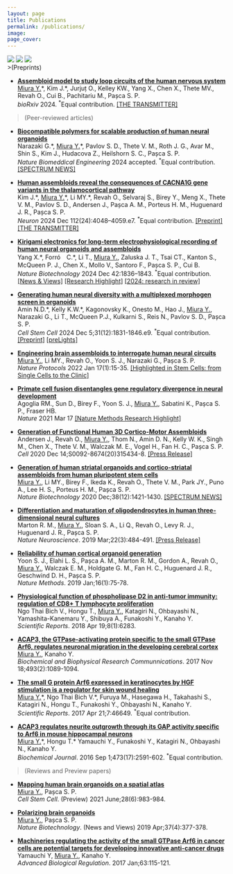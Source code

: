 ```yaml
---
layout: page
title: Publications
permalink: /publications/
image:
page_cover:
---
```

<div class="page__gallery__wrapper">
  <div class="page__gallery__images">
    <img src="/images/Andersen_Cell_2020.tif.jpg" loading="lazy">
    <img src="/images/Miura_Nat_Protocols_2022.jpg" loading="lazy">
    <img src="/images/Yang_Nat_Biotech_2024.jpg" loading="lazy">
  </div>
</div>
>(Preprints)

* [**Assembloid model to study loop circuits of the human nervous system**](https://www.biorxiv.org/content/10.1101/2024.10.13.617729v1)<br>
<ins>Miura Y.</ins>\*, Kim J.\*, Jurjuț O., Kelley KW., Yang X., Chen X., Thete MV., Revah O., Cui B., Pachitariu M., Pașca S. P.<br>
*bioRxiv* 2024. <sup>\*</sup>Equal contribution. [[THE TRANSMITTER]](https://www.thetransmitter.org/spectrum/assembloids-illuminate-circuit-level-changes-linked-to-autism-neurodevelopment/)

>(Peer-reviewed articles)

* [**Biocompatible polymers for scalable production of human neural organoids**](https://www.biorxiv.org/content/10.1101/2022.03.18.484949v2.abstract)<br>
Narazaki G.\*, <ins>Miura Y.</ins>\*, Pavlov S. D., Thete V. M., Roth J. G., Avar M., Shin S., Kim J., Hudacova Z., Heilshorn S. C., Pașca S. P.<br>
*Nature Biomeddical Engineering* 2024 accepted. <sup>\*</sup>Equal contribution. [[SPECTRUM NEWS]](https://www.thetransmitter.org/spectrum/community-newsletter-organoid-drug-screens-intervention-overreach-self-advocates-concerns/?fspec=1) 

* [**Human assembloids reveal the consequences of CACNA1G gene variants in the thalamocortical pathway**](https://www.cell.com/neuron/abstract/S0896-6273(24)00692-5)<br>
Kim J.\*, <ins>Miura Y.</ins>\*, Li MY.\*, Revah O., Selvaraj S., Birey Y., Meng X., Thete V. M., Pavlov S. D., Andersen J., Pașca A. M., Porteus H. M., Huguenard J. R., Pașca S. P.<br>
*Neuron* 2024 Dec 112(24):4048–4059.e7. <sup>\*</sup>Equal contribution. [[Preprint]](https://www.biorxiv.org/content/10.1101/2023.03.15.530726v2) [[THE TRANSMITTER]](https://www.thetransmitter.org/spectrum/assembloids-illuminate-circuit-level-changes-linked-to-autism-neurodevelopment/)

* [**Kirigami electronics for long-term electrophysiological recording of human neural organoids and assembloids**](https://www.nature.com/articles/s41587-023-02081-3)<br>
Yang X.\*, Forró　C.\*, Li T., <ins>Miura Y.</ins>, Zaluska J. T., Tsai CT., Kanton S., McQueen P. J., Chen X., Mollo V., Santoro F., Pașca S. P., Cui B.<br>
*Nature Biotechnology* 2024 Dec 42:1836–1843. <sup>\*</sup>Equal contribution. [[News & Views]](https://www.nature.com/articles/s41587-024-02128-z) [[Research Highlight]](https://www.nature.com/articles/s44222-024-00164-7) [[2024: research in review]](https://www.nature.com/articles/s41587-024-02508-5)

* [**Generating human neural diversity with a multiplexed morphogen screen in organoids**](https://www.cell.com/cell-stem-cell/abstract/S1934-5909(24)00378-3?_returnURL=https%3A%2F%2Flinkinghub.elsevier.com%2Fretrieve%2Fpii%2FS1934590924003783%3Fshowall%3Dtrue)<br>
Amin N.D.\*, Kelly K.W.\*, Kagonovsky K., Onesto M., Hao J., <ins>Miura Y.</ins>, Narazaki G., Li T., McQueen P.J., Kulkarni S., Reis N., Pavlov S. D., Pașca S. P.<br>
*Cell Stem Cell* 2024 Dec 5;31(12):1831-1846.e9. <sup>\*</sup>Equal contribution. [[Preprint]](https://www.biorxiv.org/content/10.1101/2023.05.31.541819v1) [[preLights]](https://prelights.biologists.com/highlights/generating-human-neural-diversity-with-a-multiplexed-morphogen-screen-in-organoids/)

* [**Engineering brain assembloids to interrogate human neural circuits**](https://www.nature.com/articles/s41596-021-00632-z)<br>
<ins>Miura Y.</ins>, Li MY., Revah O., Yoon S. J., Narazaki G., Pașca S. P.<br>
*Nature Protocols* 2022 Jan 17(1):15-35. [[Highlighted in Stem Cells: from Single Cells to the Clinic]](https://www.nature.com/collections/ifccfjgcad)

* [**Primate cell fusion disentangles gene regulatory divergence in neural development**](https://www.nature.com/articles/s41586-021-03343-3)<br>
Agoglia RM., Sun D., Birey F., Yoon S. J., <ins>Miura Y.</ins>, Sabatini K., Pașca S. P., Fraser HB.<br>
*Nature* 2021 Mar 17 [[Nature Methods Research Highlight]](https://www.nature.com/articles/s41592-021-01157-9)

* [**Generation of Functional Human 3D Cortico-Motor Assembloids**](https://www.cell.com/cell/fulltext/S0092-8674(20)31534-8)<br>
Andersen J., Revah O., <ins>Miura Y.</ins>, Thom N., Amin D. N., Kelly W. K., Singh M., Chen X., Thete V. M., Walczak M. E., Vogel H., Fan H. C., Pașca S. P.<br>
*Cell* 2020 Dec 14;S0092-8674(20)315434-8. [[Press Release]](https://med.stanford.edu/news/all-news/2020/12/scientists-assemble-human-nerve-circuit-driving-muscle-movement.html)

* [**Generation of human striatal organoids and cortico-striatal assembloids from human pluripotent stem cells**](https://www.nature.com/articles/s41587-020-00763-w)<br>
<ins>Miura Y.</ins>, Li MY., Birey F., Ikeda K., Revah O., Thete V. M., Park JY., Puno A., Lee H. S., Porteus H. M., Pașca S. P.<br>
*Nature Biotechnology* 2020 Dec;38(12):1421-1430. [[SPECTRUM NEWS]](https://www.thetransmitter.org/spectrum/brain-assembloids-capture-circuit-flaws-in-syndrome-tied-to-autism/?fspec=1)

* [**Differentiation and maturation of oligodendrocytes in human three-dimensional neural cultures**](https://www.nature.com/articles/s41593-018-0316-9)<br>
Marton R. M., <ins>Miura Y.</ins>, Sloan S. A., Li Q., Revah O., Levy R. J., Huguenard J. R., Pașca S. P.<br>
*Nature Neuroscience*. 2019 Mar;22(3):484-491. [[Press Release]](https://med.stanford.edu/news/all-news/2019/01/scientists-generate-track-development-of-myelin-producing-cells.html?fbclid=IwAR3ceGKPNbqnp1rYQMuhkXEoCojysiDZlPdJKJocfjdqY97AiyxUYv08EGc)

* [**Reliability of human cortical organoid generation**](https://www.nature.com/articles/s41592-018-0255-0)<br>
Yoon S. J., Elahi L. S., Pașca A. M., Marton R. M., Gordon A., Revah O., <ins>Miura Y.</ins>, Walczak E. M., Holdgate G. M., Fan H. C., Huguenard J. R., Geschwind D. H., Pașca S. P.<br>
*Nature Methods*. 2019 Jan;16(1):75-78.

* [**Physiological function of phospholipase D2 in anti-tumor immunity: regulation of CD8+ T lymphocyte proliferation**](https://www.nature.com/articles/s41598-018-24512-x)<br>
Ngo Thai Bich V., Hongu T., <ins>Miura Y.</ins>, Katagiri N., Ohbayashi N., Yamashita-Kanemaru Y., Shibuya A., Funakoshi Y., Kanaho Y.<br>
*Scientific Reports*. 2018 Apr 19;8(1):6283.

* [**ACAP3, the GTPase-activating protein specific to the small GTPase Arf6, regulates neuronal migration in the developing cerebral cortex**](https://www.sciencedirect.com/science/article/pii/S0006291X17318478?via%3Dihub)<br>
<ins>Miura Y.</ins>, Kanaho Y.<br>
*Biochemical and Biophysical Research Communnications*. 2017 Nov 18;493(2):1089-1094.

* [**The small G protein Arf6 expressed in keratinocytes by HGF stimulation is a regulator for skin wound healing**](https://www.nature.com/articles/srep46649)<br> 
<ins>Miura Y.</ins>\*, Ngo Thai Bich V.\*, Furuya M., Hasegawa H., Takahashi S., Katagiri N., Hongu T., Funakoshi Y., Ohbayashi N., Kanaho Y.<br>
*Scientific Reports*. 2017 Apr 21;7:46649. <sup>\*</sup>Equal contribution.

* [**ACAP3 regulates neurite outgrowth through its GAP activity specific to Arf6 in mouse hippocampal neurons**](https://portlandpress.com/biochemj/article-abstract/473/17/2591/49244/ACAP3-regulates-neurite-outgrowth-through-its-GAP?redirectedFrom=fulltext)<br>
<ins>Miura Y.</ins>\*, Hongu T.\* Yamauchi Y., Funakoshi Y., Katagiri N., Ohbayashi N., Kanaho Y.<br>
*Biochemical Journal*. 2016 Sep 1;473(17):2591-602. <sup>\*</sup>Equal contribution.

>(Reviews and Preview papers)

* [**Mapping human brain organoids on a spatial atlas**](https://www.cell.com/cell-stem-cell/fulltext/S1934-5909(21)00222-8?_returnURL=https%3A%2F%2Flinkinghub.elsevier.com%2Fretrieve%2Fpii%2FS1934590921002228%3Fshowall%3Dtrue)<br>
<ins>Miura Y.</ins>, Pașca S. P.<br>
*Cell Stem Cell*. (Preview) 2021 June;28(6):983-984.

* [**Polarizing brain organoids**](https://www.nature.com/articles/s41587-019-0084-4)<br>
<ins>Miura Y.</ins>, Pașca S. P.<br>
*Nature Biotechnology*. (News and Views) 2019 Apr;37(4):377-378.

* [**Machineries regulating the activity of the small GTPase Arf6 in cancer cells are potential targets for developing innovative anti-cancer drugs**](https://www.sciencedirect.com/science/article/pii/S2212492616300604?via%3Dihub)<br>
Yamauchi Y, <ins>Miura Y.</ins>, Kanaho Y.<br>
*Advanced Biological Regulation*. 2017 Jan;63:115-121.



